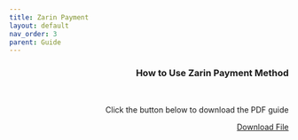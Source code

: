 ```yaml
---
title: Zarin Payment
layout: default
nav_order: 3
parent: Guide
---
```



<head>
    <meta charset="utf-8">
    <link rel="stylesheet" href="https://b3h1z.github.io/HidyBot-Docs/assets/css/style.css">
</head>
<div dir="rtl">
<h3>How to Use Zarin Payment Method</h3>
<br>
<p>Click the button below to download the PDF guide</p>
<p>
<a href="https://b3h1z.github.io/HidyBot-Docs/assets/pdf/guide/zarin_voucher_setup.pdf" download>Download File</a>
</p>
</div>